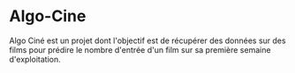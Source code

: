 # Algo-Cine
Algo Ciné est un projet dont l'objectif est de récupérer des données sur des films pour prédire le nombre d'entrée d'un film sur sa première semaine d'exploitation.
